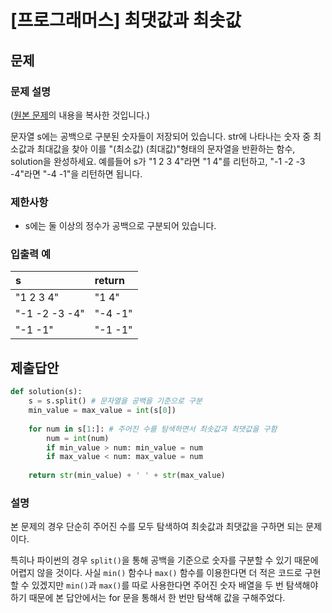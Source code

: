 # [프로그래머스] 최댓값과 최솟값
## 문제
### 문제 설명
([원본 문제](https://programmers.co.kr/learn/courses/30/lessons/12939)의 내용을 복사한 것입니다.)

문자열 s에는 공백으로 구분된 숫자들이 저장되어 있습니다. str에 나타나는 숫자 중 최소값과 최대값을 찾아 이를 "(최소값) (최대값)"형태의 문자열을 반환하는 함수, solution을 완성하세요.
예를들어 s가 "1 2 3 4"라면 "1 4"를 리턴하고, "-1 -2 -3 -4"라면 "-4 -1"을 리턴하면 됩니다.

### 제한사항
* s에는 둘 이상의 정수가 공백으로 구분되어 있습니다.

### 입출력 예
|s|return|
|:---|:---|
|"1 2 3 4"|"1 4"|
|"-1 -2 -3 -4"|"-4 -1"|
|"-1 -1"|"-1 -1"|

## 제출답안
```python
def solution(s):
    s = s.split() # 문자열을 공백을 기준으로 구분
    min_value = max_value = int(s[0])
    
    for num in s[1:]: # 주어진 수를 탐색하면서 최솟값과 최댓값을 구함
        num = int(num)
        if min_value > num: min_value = num
        if max_value < num: max_value = num
    
    return str(min_value) + ' ' + str(max_value)
```

### 설명
본 문제의 경우 단순히 주어진 수를 모두 탐색하여 최솟값과 최댓값을 구하면 되는 문제이다.

특히나 파이썬의 경우 `split()`을 통해 공백을 기준으로 숫자를 구분할 수 있기 때문에 어렵지 않을 것이다.
사실 `min()` 함수나 `max()` 함수를 이용한다면 더 적은 코드로 구현할 수 있겠지만 `min()`과 `max()`를 따로 사용한다면 주어진 숫자 배열을 두 번 탐색해야 하기 때문에 
본 답안에서는 for 문을 통해서 한 번만 탐색해 값을 구해주었다.

